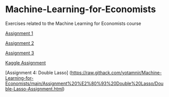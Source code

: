 # Machine-Learning-for-Economists
Exercises related to the Machine Learning for Economists course

[Assignment 1](https://raw.githack.com/yotamnir/Machine-Learning-for-Economists/main/Exercise-1/Exercise-1.html)

[Assignment 2](https://raw.githack.com/yotamnir/Machine-Learning-for-Economists/main/Exercise-2/Exercise-2.html)

[Assignment 3](https://raw.githack.com/yotamnir/Machine-Learning-for-Economists/main/Exercise-3/Exercise-3.html)

[Kaggle Assignment](https://raw.githack.com/yotamnir/Machine-Learning-for-Economists/main/Kaggle/Kaggle.html)

[Assignment 4: Double Lasso] (https://raw.githack.com/yotamnir/Machine-Learning-for-Economists/main/Assignment%20%E2%80%93%20Double%20Lasso/Double-Lasso-Assignment.html)